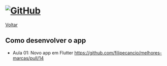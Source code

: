 # [![GitHub](https://user-images.githubusercontent.com/13178261/162548546-367db615-be34-4f85-8b0f-a40fce8bf74e.png)](https://github.com/filipecancio/melhores-marcas)

[Voltar](https://github.com/filipecancio/melhores-marcas)

## Como desenvolver o app
- Aula 01: Novo app em Flutter https://github.com/filipecancio/melhores-marcas/pull/14
